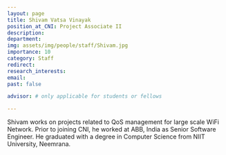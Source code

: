 ```yaml
---
layout: page
title: Shivam Vatsa Vinayak
position_at_CNI: Project Associate II
description: 
department:
img: assets/img/people/staff/Shivam.jpg
importance: 10
category: Staff
redirect: 
research_interests: 
email: 
past: false

advisor: # only applicable for students or fellows

---
```


Shivam works on projects related to QoS management for large scale WiFi Network. Prior to joining CNI, he worked at ABB, India as Senior Software Engineer.  He graduated with a degree in Computer Science from NIIT University, Neemrana.
